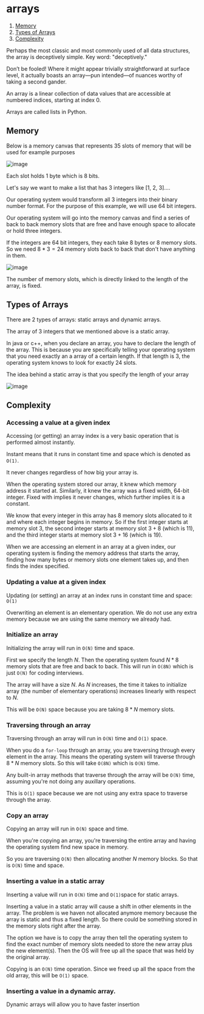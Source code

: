 # arrays

1. [Memory](#memory)
2. [Types of Arrays](#types-of-arrays)
3. [Complexity](#complexity)

Perhaps the most classic and most commonly used of all data structures, the array is deceptively simple. Key word: "deceptively."

Don’t be fooled! Where it might appear trivially straightforward at surface level, it actually boasts an array—pun intended—of nuances worthy of taking a second gander.

An array is a linear collection of data values that are accessible at numbered indices, starting at index 0. 

Arrays are called lists in Python.

## Memory

Below is a memory canvas that represents 35 slots of memory that will be used for example purposes

![image](https://user-images.githubusercontent.com/19383145/169663467-87382c1a-cb18-40f9-bfcf-55edbb0a4a16.png)

Each slot holds 1 byte which is 8 bits. 

Let's say we want to make a list that has 3 integers like [1, 2, 3]....

Our operating system would transform all 3 integers into their binary number format. For the purpose of this example, we will use 64 bit integers. 

Our operating system will go into the memory canvas and find a series of back to back memory slots that are free and have enough space to allocate or hold three integers.

If the integers are 64 bit integers, they each take 8 bytes or 8 memory slots.  So we need $8 * 3 = 24$ memory slots back to back that don't have anything in them. 

![image](https://user-images.githubusercontent.com/19383145/169663723-0fb1f07b-ed3e-4f1d-ae45-2e9574f097d5.png)

The number of memory slots, which is directly linked to the length of the array, is fixed. 

## Types of Arrays

There are 2 types of arrays: static arrays and dynamic arrays. 

The array of 3 integers that we mentioned above is a static array. 

In java or c++, when you declare an array, you have to declare the length of the array. This is because you are specifically telling your operating system that you need exactly an a array of a certain length. If that length is 3, the operating system knows to look for exactly 24 slots. 

The idea behind a static array is that you specify the length of your array 

![image](https://user-images.githubusercontent.com/19383145/169667048-7dcc6327-5881-4a40-b040-6ab2ed889ea7.png)

## Complexity

### Accessing a value at a given index

Accessing (or getting) an array index is a very basic operation that is performed almost instantly. 

Instant means that it runs in constant time and space which is denoted as `O(1)`.

It never changes regardless of how big your array is. 

When the operating system stored our array, it knew which memory address it started at. Similarly, it knew the array was a fixed width, 64-bit integer. Fixed with implies it never changes, which further implies it is a constant.

We know that every integer in this array has 8 memory slots allocated to it and where each integer begins in memory. So if the first integer starts at memory slot 3, the second integer starts at memory slot $3 + 8$ (which is 11), and the third integer starts at memory slot $3 + 16$ (which is 19).

When we are accessing an element in an array at a given index, our operating system is finding the memory address that starts the array, finding how many bytes or memory slots one element takes up, and then finds the index specified. 

### Updating a value at a given index

Updating (or setting) an array at an index runs in constant time and space: `O(1)`

Overwriting an element is an elementary operation. We do not use any extra memory because we are using the same memory we already had. 

### Initialize an array

Initializing the array will run in `O(N)` time and space.

First we specify the length $N$. Then the operating system found $N * 8$ memory slots that are free and back to back. This will run in `O(8N)` which is just `O(N)` for coding interviews. 

The array will have a size $N$. As $N$ increases, the time it takes to initialize array (the number of elementary operations) increases linearly with respect to $N$.

This will be `O(N)` space because you are taking $8 * N$ memory slots. 

### Traversing through an array

Traversing through an array will run in `O(N)` time and `O(1)` space. 

When you do a `for-loop` through an array, you are traversing through every element in the array. This means the operating system will traverse through $8 * N$ memory slots. So this will take `O(8N)` which is `O(N)` time.

Any built-in array methods that traverse through the array will be `O(N)` time, assuming you're not doing any auxillary operations. 

This is `O(1)` space because we are not using any extra space to traverse through the array.

### Copy an array

Copying an array will run in `O(N)` space and time. 

When you're copying an array, you're traversing the entire array and having the operating system find new space in memory. 

So you are traversing `O(N)` then allocating another $N$ memory blocks. So that is `O(N)` time and space. 

### Inserting a value in a static array 

Inserting a value will run in `O(N)` time and `O(1)`space for static arrays. 

Inserting a value in a static array will cause a shift in other elements in the array. The problem is we haven not allocated anymore memory because the array is static and thus a fixed length. So there could be something stored in the memory slots right after the array. 

The option we have is to copy the array then tell the operating system to find the exact number of memory slots needed to store the new array plus the new element(s). Then the OS will free up all the space that was held by the original array. 

Copying is an `O(N)` time operation. Since we freed up all the space from the old array, this will be `O(1)` space.

### Inserting a value in a dynamic array. 

Dynamic arrays will allow you to have faster insertion



